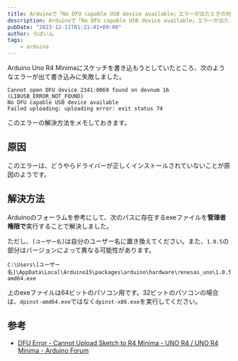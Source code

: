 ```yaml
---
title: Arduinoで「No DFU capable USB device available」エラーが出たときの対処法
description: Arduinoで「No DFU capable USB device available」エラーが出たときの対処法をメモしておきます。
pubDate: "2023-12-11T01:21:41+09:00"
author: ろぼいん
tags:
    - arduino
---
```


Arduino Uno R4 Minimaにスケッチを書き込もうとしていたところ、次のようなエラーが出て書き込みに失敗しました。

```console
Cannot open DFU device 2341:0069 found on devnum 16 (LIBUSB_ERROR_NOT_FOUND)
No DFU capable USB device available
Failed uploading: uploading error: exit status 74
```

このエラーの解決方法をメモしておきます。

## 原因

このエラーは、どうやらドライバーが正しくインストールされていないことが原因のようです。

## 解決方法

Arduinoのフォーラムを参考にして、次のパスに存在するexeファイルを**管理者権限で**実行することで解決しました。

ただし、`[ユーザー名]`は自分のユーザー名に置き換えてください。また、`1.0.5`の部分はバージョンによって異なる可能性があります。

```path
C:\Users\[ユーザー名]\AppData\Local\Arduino15\packages\arduino\hardware\renesas_uno\1.0.5\drivers\dpinst-amd64.exe
```

上のexeファイルは64ビットのパソコン用です。32ビットのパソコンの場合は、`dpinst-amd64.exe`ではなく`dpinst-x86.exe`を実行してください。

## 参考

- [DFU Error - Cannot Upload Sketch to R4 Minima - UNO R4 / UNO R4 Minima - Arduino Forum](https://forum.arduino.cc/t/dfu-error-cannot-upload-sketch-to-r4-minima/1143436)
